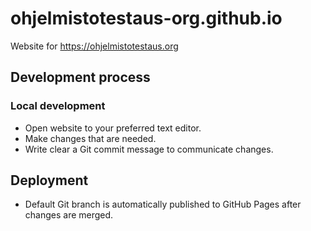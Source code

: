 # ohjelmistotestaus-org.github.io

Website for https://ohjelmistotestaus.org

## Development process

### Local development

- Open website to your preferred text editor.
- Make changes that are needed.
- Write clear a Git commit message to communicate changes.

## Deployment

- Default Git branch is automatically published to GitHub Pages after changes are merged.
